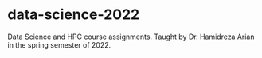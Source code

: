 # data-science-2022
Data Science and HPC course assignments. Taught by Dr. Hamidreza Arian in the spring semester of 2022.
